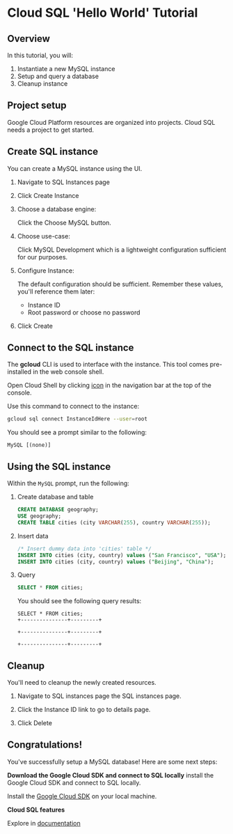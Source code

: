 # Cloud SQL 'Hello World' Tutorial

## Overview

In this tutorial, you will:

1.  Instantiate a new MySQL instance
2.  Setup and query a database
3.  Cleanup instance

<walkthrough-tutorial-duration duration="10"></walkthrough-tutorial-duration>

## Project setup

Google Cloud Platform resources are organized into projects. Cloud SQL needs a
project to get started.

<walkthrough-project-billing-setup></walkthrough-project-billing-setup>

## Create SQL instance

You can create a MySQL instance using the UI.

1.  Navigate to SQL Instances page
    <walkthrough-menu-navigation sectionId="SQL_SECTION"></walkthrough-menu-navigation>

1.  Click
    <walkthrough-spotlight-pointer spotlightId="sql-zero-state-create-button">
    Create Instance </walkthrough-spotlight-pointer>

1.  Choose a database engine:

    Click the
    <walkthrough-spotlight-pointer spotlightId="sql-mysql-wizard-choose-mysql">Choose MySQL</walkthrough-spotlight-pointer>
    button.

1.  Choose use-case:

    Click
    <walkthrough-spotlight-pointer spotlightId="sql-mysql-wizard-use-case-dev">MySQL Development</walkthrough-spotlight-pointer>
    which is a lightweight configuration sufficient for our purposes.

1.  Configure Instance:

    The default configuration should be sufficient. Remember these values, you'll
    reference them later:

    *   <walkthrough-spotlight-pointer spotlightId="sql-instance-id-input">Instance ID</walkthrough-spotlight-pointer>
    *   <walkthrough-spotlight-pointer spotlightId="sql-root-password-input">Root password</walkthrough-spotlight-pointer> or choose
        <walkthrough-spotlight-pointer spotlightId="sql-root-password-input-nopassword">no password</walkthrough-spotlight-pointer>

1.  Click <walkthrough-spotlight-pointer spotlightId="sql-create-save">Create</walkthrough-spotlight-pointer>

## Connect to the SQL instance

The **gcloud** CLI is used to interface with the instance. This tool comes
pre-installed in the web console shell.

Open Cloud Shell by clicking
<walkthrough-cloud-shell-icon></walkthrough-cloud-shell-icon>
[icon][spotlight-open-devshell] in the navigation bar at the top of the
console.

Use this command to connect to the instance:

```bash
gcloud sql connect InstanceIdHere --user=root
```

You should see a prompt similar to the following:

```terminal
MySQL [(none)]
```

## Using the SQL instance

Within the `MySQL` prompt, run the following:

1.  Create database and table

    ```sql
    CREATE DATABASE geography;
    USE geography;
    CREATE TABLE cities (city VARCHAR(255), country VARCHAR(255));
    ```

1.  Insert data

    ```sql
    /* Insert dummy data into 'cities' table */
    INSERT INTO cities (city, country) values ("San Francisco", "USA");
    INSERT INTO cities (city, country) values ("Beijing", "China");
    ```

1.  Query

    ```sql
    SELECT * FROM cities;
    ```

    You should see the following query results:

    ```terminal
    SELECT * FROM cities;
    +---------------+---------+

    +---------------+---------+

    +---------------+---------+
    ```

## Cleanup

You'll need to cleanup the newly created resources.

1.  Navigate to SQL instances page the SQL instances page.

    <walkthrough-menu-navigation sectionId="SQL_SECTION"></walkthrough-menu-navigation>

1.  Click the <walkthrough-spotlight-pointer spotlightId="sql-instance-detail-link">
    Instance ID</walkthrough-spotlight-pointer> link to go to details page.

1.  Click <walkthrough-spotlight-pointer spotlightId="sql-instance-delete">
    Delete</walkthrough-spotlight-pointer>

## Congratulations!

<walkthrough-conclusion-trophy></walkthrough-conclusion-trophy>

You've successfully setup a MySQL database! Here are some next steps:

**Download the Google Cloud SDK and connect to SQL locally** install the Google
Cloud SDK and connect to SQL locally.

Install the [Google Cloud SDK][cloud-sdk-installer] on your local machine.

[cloud-sdk-installer]: https://cloud.google.com/sdk/downloads#interactive

**Cloud SQL features**

Explore in [documentation][cloud-sql-features-doc]

[cloud-sql-features-doc]: https://cloud.google.com/sql/docs/features
[spotlight-open-devshell]: walkthrough://spotlight-pointer?spotlightId=devshell-activate-button


